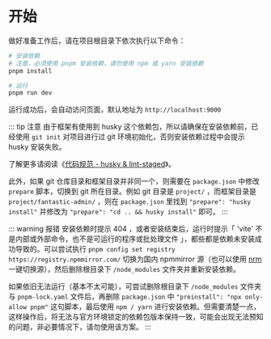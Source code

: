 # 开始

做好准备工作后，请在项目根目录下依次执行以下命令：

```bash
# 安装依赖
# 注意，必须使用 pnpm 安装依赖，请勿使用 npm 或 yarn 安装依赖
pnpm install

# 运行
pnpm run dev
```

运行成功后，会自动访问页面，默认地址为 `http://localhost:9000`

::: tip 注意
由于框架有使用到 husky 这个依赖包，所以请确保在安装依赖前，已经使用 `git init` 对项目进行过 git 环境初始化，否则安装依赖过程中会提示 husky 安装失败。

了解更多请阅读《[代码规范 - husky & lint-staged](coding-standard#husky-lint-staged)》。

此外，如果 git 仓库目录和框架目录并非同一个，则需要在 `package.json` 中修改 `prepare` 脚本，切换到 git 所在目录。例如 git 目录是 `project/` ，而框架目录是 `project/fantastic-admin/` ，则在 `package.json` 里找到 `"prepare": "husky install"` 并修改为 `"prepare": "cd .. && husky install"` 即可。
:::

::: warning 报错
安装依赖时提示 404 ，或者安装结束后，运行时提示「 'vite' 不是内部或外部命令，也不是可运行的程序或批处理文件 」，都些都是依赖未安装成功导致的。可以尝试执行 `pnpm config set registry https://registry.npmmirror.com/` 切换为国内 npmmirror 源（也可以使用 [nrm](https://github.com/Pana/nrm) 一键切换源），然后删除根目录下 `/node_modules` 文件夹并重新安装依赖。

如果依旧无法运行（基本不太可能），可尝试删除根目录下 `/node_modules` 文件夹与 `pnpm-lock.yaml` 文件后，再删除 `package.json` 中 `"preinstall": "npx only-allow pnpm"` 这句脚本，最后使用 `npm / yarn` 进行安装依赖。但需要清楚一点，这样操作后，将无法与官方环境锁定的依赖包版本保持一致，可能会出现无法预知的问题，非必要情况下，请勿使用该方案。
:::